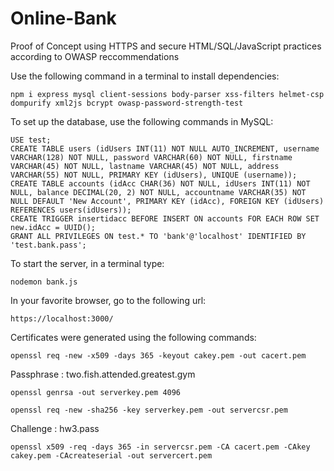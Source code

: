 # Online-Bank
Proof of Concept using HTTPS and secure HTML/SQL/JavaScript practices according to OWASP reccommendations

Use the following command in a terminal to install dependencies:

```npm i express mysql client-sessions body-parser xss-filters helmet-csp dompurify xml2js bcrypt owasp-password-strength-test```


To set up the database, use the following commands in MySQL:

```CREATE DATABASE test;
USE test;
CREATE TABLE users (idUsers INT(11) NOT NULL AUTO_INCREMENT, username VARCHAR(128) NOT NULL, password VARCHAR(60) NOT NULL, firstname VARCHAR(45) NOT NULL, lastname VARCHAR(45) NOT NULL, address VARCHAR(55) NOT NULL, PRIMARY KEY (idUsers), UNIQUE (username));
CREATE TABLE accounts (idAcc CHAR(36) NOT NULL, idUsers INT(11) NOT NULL, balance DECIMAL(20, 2) NOT NULL, accountname VARCHAR(35) NOT NULL DEFAULT 'New Account', PRIMARY KEY (idAcc), FOREIGN KEY (idUsers) REFERENCES users(idUsers));
CREATE TRIGGER insertidacc BEFORE INSERT ON accounts FOR EACH ROW SET new.idAcc = UUID();
GRANT ALL PRIVILEGES ON test.* TO 'bank'@'localhost' IDENTIFIED BY 'test.bank.pass';
```


To start the server, in a terminal type:

```nodemon bank.js```

In your favorite browser, go to the following url:

```https://localhost:3000/```

Certificates were generated using the following commands:

```openssl req -new -x509 -days 365 -keyout cakey.pem -out cacert.pem```

Passphrase : two.fish.attended.greatest.gym
  
```openssl genrsa -out serverkey.pem 4096```

```openssl req -new -sha256 -key serverkey.pem -out servercsr.pem```

Challenge : hw3.pass
  
```openssl x509 -req -days 365 -in servercsr.pem -CA cacert.pem -CAkey cakey.pem -CAcreateserial -out servercert.pem```

